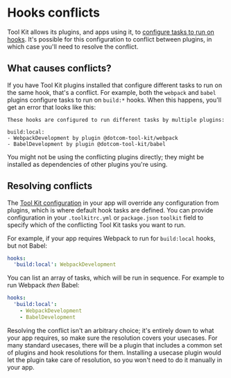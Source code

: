 # Hooks conflicts

Tool Kit allows its plugins, and apps using it, to [configure tasks to run on hooks](../readme.md#hooks). It's possible for this configuration to conflict between plugins, in which case you'll need to resolve the conflict.

## What causes conflicts?

If you have Tool Kit plugins installed that configure different tasks to run on the same hook, that's a conflict. For example, both the `webpack` and `babel` plugins configure tasks to run on `build:*` hooks. When this happens, you'll get an error that looks like this:

```
These hooks are configured to run different tasks by multiple plugins:

build:local:
- WebpackDevelopment by plugin @dotcom-tool-kit/webpack
- BabelDevelopment by plugin @dotcom-tool-kit/babel
```

You might not be using the conflicting plugins directly; they might be installed as dependencies of other plugins you're using.

## Resolving conflicts

The [Tool Kit configuration](../readme.md#configuration) in your app will override any configuration from plugins, which is where default hook tasks are defined. You can provide configuration in your `.toolkitrc.yml` or `package.json` `toolkit` field to specify which of the conflicting Tool Kit tasks you want to run.

For example, if your app requires Webpack to run for `build:local` hooks, but not Babel:

```yaml
hooks:
  'build:local': WebpackDevelopment
```

You can list an array of tasks, which will be run in sequence. For example to run Webpack _then_ Babel:

```yaml
hooks:
  'build:local':
    - WebpackDevelopment
    - BabelDevelopment
```

Resolving the conflict isn't an arbitrary choice; it's entirely down to what your app requires, so make sure the resolution covers your usecases. For many standard usecases, there will be a plugin that includes a common set of plugins and hook resolutions for them. Installing a usecase plugin would let the plugin take care of resolution, so you won't need to do it manually in your app.
